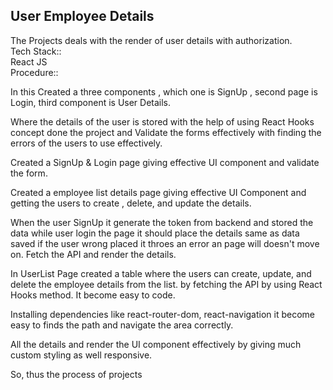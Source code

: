 <h2>User Employee Details</h2>
<div>The Projects deals with the render of user details with authorization.</div>
<div>Tech Stack::</div>
<div>React JS</div>
<div>Procedure::</div>
<p>In this Created a three components , which one is SignUp , second page is Login, third component is User Details.</p>
<p>Where the details of the user is stored with the help of using React Hooks concept done the project and Validate the forms effectively with finding the errors of the users to use effectively.</p>
<p>Created a SignUp & Login page giving effective UI component and validate the form.</p>
<p>Created a employee list details page giving effective UI Component and getting the users to create , delete, and update the details.</p>
<p>When the user SignUp it generate the token from backend and stored the data while user login the page it should place the details same as data saved if the user wrong placed it throes an error an page will doesn't move on. Fetch the API and render the details.</p>
<p>In UserList Page created a table where the users can create, update, and delete the employee details from the list. by fetching the API by using React Hooks method. It become easy to code.</p>
<p>Installing dependencies like react-router-dom, react-navigation it become easy to finds the path and navigate the area correctly.</p>
<p>All the details and render the UI component effectively by giving much custom styling as well responsive.</p>
<p>So, thus the process of projects</p>